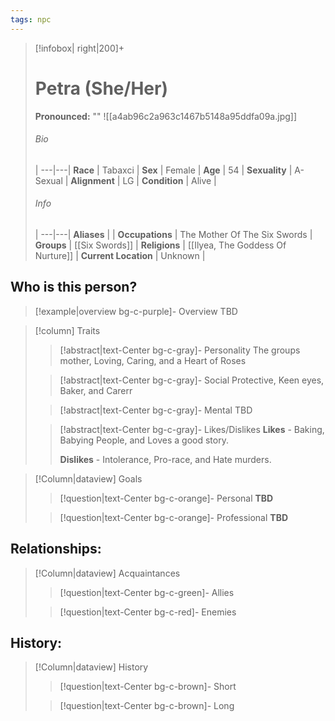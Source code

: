 ```yaml
---
tags: npc
---
```

> [!infobox| right|200]+
> # Petra (She/Her)
> **Pronounced:**  ""
> ![[a4ab96c2a963c1467b5148a95ddfa09a.jpg]]
> ###### Bio
>  |
> ---|---|
> **Race** | Tabaxci |
> **Sex** | Female |
> **Age** | 54 |
> **Sexuality** | A-Sexual |
> **Alignment** | LG |
> **Condition** | Alive |
> ###### Info
>  |
> ---|---|
> **Aliases** |  |
> **Occupations** | The Mother Of The Six Swords |
> **Groups** | [[Six Swords]]  |
> **Religions** | [[Ilyea, The Goddess Of Nurture]] |
> **Current Location** | Unknown |

## Who is this person?
> [!example|overview bg-c-purple]- Overview 
> TBD


> [!column] Traits
>> [!abstract|text-Center bg-c-gray]- Personality
>>   The groups mother, Loving, Caring, and a Heart of Roses
>
>
>> [!abstract|text-Center bg-c-gray]- Social
>> Protective, Keen eyes, Baker, and Carerr
>
>
>> [!abstract|text-Center bg-c-gray]- Mental
>> TBD
>
>
>> [!abstract|text-Center bg-c-gray]- Likes/Dislikes
>> **Likes** - Baking, Babying People, and Loves a good story.
>>  
>> **Dislikes** - Intolerance, Pro-race, and Hate murders.


> [!Column|dataview] Goals
>> [!question|text-Center bg-c-orange]- Personal
>>  **TBD**
>
>
>> [!question|text-Center bg-c-orange]- Professional
>>  **TBD**
>


## Relationships:

> [!Column|dataview] Acquaintances
>> [!question|text-Center bg-c-green]- Allies
>>   
>
>
>> [!question|text-Center bg-c-red]- Enemies
>>   
>

## History:
> [!Column|dataview] History
>> [!question|text-Center bg-c-brown]- Short
>>   
>
>
>> [!question|text-Center bg-c-brown]- Long
>>   
>